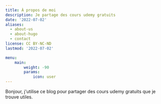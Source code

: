```yaml
---
title: À propos de moi
description: Je partage des cours udemy gratuits
date: '2022-07-02'
aliases:
  - about-us
  - about-hugo
  - contact
license: CC BY-NC-ND
lastmod: '2022-07-02'

menu:
    main: 
        weight: -90
        params:
            icon: user
---
```


Bonjour, j'utilise ce blog pour partager des cours udemy gratuits que je trouve utiles.